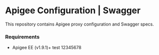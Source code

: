 # Apigee Configuration | Swagger

This repository contains Apigee proxy configuration and Swagger specs.

### Requirements
- Apigee EE (v1.9.1)+
test 12345678
